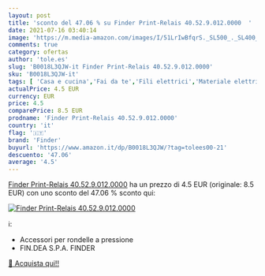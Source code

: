```yaml
---
layout: post
title: 'sconto del 47.06 % su Finder Print-Relais 40.52.9.012.0000  '
date: 2021-07-16 03:40:14
image: 'https://m.media-amazon.com/images/I/51LrIwBfqrS._SL500_._SL400_.jpg'
comments: true
category: ofertas
author: 'tole.es'
slug: 'B0018L3QJW-it Finder Print-Relais 40.52.9.012.0000'
sku: 'B0018L3QJW-it'
tags: [ 'Casa e cucina','Fai da te','Fili elettrici','Materiale elettrico','Teglie da forno e accessori per pasticceria','Teglie da forno e stampi','Teglie per torte','Teglie tonde','finder', ]
actualPrice: 4.5 EUR
currency: EUR
price: 4.5
comparePrice: 8.5 EUR
prodname: 'Finder Print-Relais 40.52.9.012.0000'
country: 'it'
flag: '🇮🇹'
brand: 'Finder'
buyurl: 'https://www.amazon.it/dp/B0018L3QJW/?tag=tolees00-21'
descuento: '47.06'
average: '4.5'
---
```


[Finder Print-Relais 40.52.9.012.0000](https://www.amazon.it/dp/B0018L3QJW/?tag=tolees00-21) ha un prezzo di 4.5 EUR (originale: 8.5 EUR) con uno sconto del 47.06 % sconto qui:

[![Finder Print-Relais 40.52.9.012.0000](https://m.media-amazon.com/images/I/51LrIwBfqrS._SL500_._SL400_.jpg)](https://www.amazon.it/dp/B0018L3QJW/?tag=tolees00-21)

ℹ️:

- Accessori per rondelle a pressione
- FIN.DEA S.P.A. FINDER

[🛒 Acquista qui!!](https://www.amazon.it/dp/B0018L3QJW/?tag=tolees00-21)

